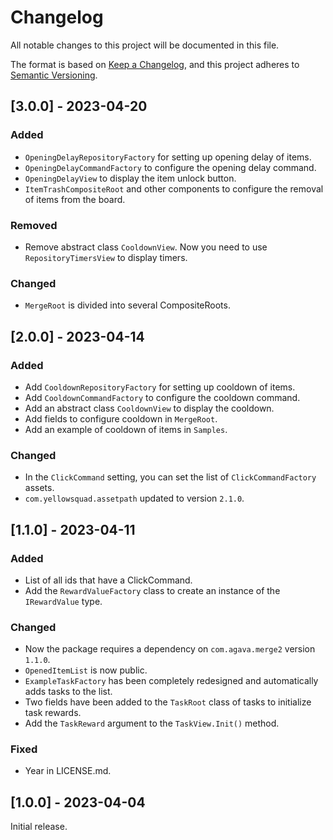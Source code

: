 # Changelog
All notable changes to this project will be documented in this file.

The format is based on [Keep a Changelog](https://keepachangelog.com/en/1.0.0/), and this project adheres to [Semantic Versioning](https://semver.org/spec/v2.0.0.html).

## [3.0.0] - 2023-04-20

### Added

- `OpeningDelayRepositoryFactory` for setting up opening delay of items.
- `OpeningDelayCommandFactory` to configure the opening delay command.
- `OpeningDelayView` to display the item unlock button.
- `ItemTrashCompositeRoot` and other components to configure the removal of items from the board. 

### Removed

- Remove abstract class `CooldownView`. Now you need to use `RepositoryTimersView` to display timers.

### Changed

- `MergeRoot` is divided into several CompositeRoots.

## [2.0.0] - 2023-04-14

### Added

- Add `CooldownRepositoryFactory` for setting up cooldown of items.
- Add `CooldownCommandFactory` to configure the cooldown command.
- Add an abstract class `CooldownView` to display the cooldown.
- Add fields to configure cooldown in `MergeRoot`.
- Add an example of cooldown of items in `Samples`.

### Changed

- In the `ClickCommand` setting, you can set the list of `ClickCommandFactory` assets.
- `com.yellowsquad.assetpath` updated to version `2.1.0`.

## [1.1.0] - 2023-04-11

### Added

- List of all ids that have a ClickCommand.
- Add the `RewardValueFactory` class to create an instance of the `IRewardValue` type.

### Changed

- Now the package requires a dependency on `com.agava.merge2` version `1.1.0`.
- `OpenedItemList` is now public.
- `ExampleTaskFactory` has been completely redesigned and automatically adds tasks to the list.
- Two fields have been added to the `TaskRoot` class of tasks to initialize task rewards.
- Add the `TaskReward` argument to the `TaskView.Init()` method.

### Fixed

- Year in LICENSE.md.

## [1.0.0] - 2023-04-04

Initial release.